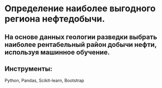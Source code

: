 # Определение наиболее выгодного региона нефтедобычи.

## На основе данных геологии разведки выбрать наиболее рентабельный район добычи нефти, используя машинное обучение.

## Инструменты:
Python, Pandas, Scikit-learn, Bootstrap
